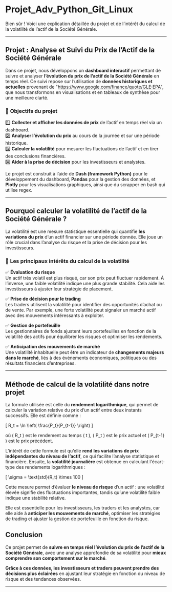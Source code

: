 # Projet_Adv_Python_Git_Linux

Bien sûr ! Voici une explication détaillée du projet et de l’intérêt du calcul de la volatilité de l’actif de la Société Générale.

---

## **Projet : Analyse et Suivi du Prix de l’Actif de la Société Générale**  

Dans ce projet, nous développons un **dashboard interactif** permettant de suivre et analyser **l’évolution du prix de l’actif de la Société Générale** en temps réel. Ce suivi repose sur l’utilisation de **données historiques et actuelles** provenant de "https://www.google.com/finance/quote/GLE:EPA", que nous transformons en visualisations et en tableaux de synthèse pour une meilleure clarté.

### 🔎 **Objectifs du projet**
1️⃣ **Collecter et afficher les données de prix** de l’actif en temps réel via un dashboard.  
2️⃣ **Analyser l’évolution du prix** au cours de la journée et sur une période historique.  
3️⃣ **Calculer la volatilité** pour mesurer les fluctuations de l’actif et en tirer des conclusions financières.  
4️⃣ **Aider à la prise de décision** pour les investisseurs et analystes.  

Le projet est construit à l’aide de **Dash (framework Python)** pour le développement du dashboard, **Pandas** pour la gestion des données, et **Plotly** pour les visualisations graphiques, ainsi que du scrapper en bash qui utilise regex.

---

## **Pourquoi calculer la volatilité de l’actif de la Société Générale ?**  

La volatilité est une mesure statistique essentielle qui quantifie **les variations du prix** d’un actif financier sur une période donnée. Elle joue un rôle crucial dans l’analyse du risque et la prise de décision pour les investisseurs.

### 📌 **Les principaux intérêts du calcul de la volatilité**  

✅ **Évaluation du risque**  
Un actif très volatil est plus risqué, car son prix peut fluctuer rapidement. À l’inverse, une faible volatilité indique une plus grande stabilité. Cela aide les investisseurs à ajuster leur stratégie de placement.

✅ **Prise de décision pour le trading**  
Les traders utilisent la volatilité pour identifier des opportunités d’achat ou de vente. Par exemple, une forte volatilité peut signaler un marché actif avec des mouvements intéressants à exploiter.

✅ **Gestion de portefeuille**  
Les gestionnaires de fonds ajustent leurs portefeuilles en fonction de la volatilité des actifs pour équilibrer les risques et optimiser les rendements.

✅ **Anticipation des mouvements de marché**  
Une volatilité inhabituelle peut être un indicateur de **changements majeurs dans le marché**, liés à des événements économiques, politiques ou des résultats financiers d’entreprises.

---

## **Méthode de calcul de la volatilité dans notre projet**  

La formule utilisée est celle du **rendement logarithmique**, qui permet de calculer la variation relative du prix d’un actif entre deux instants successifs. Elle est définie comme :

\[
R_t = \ln \left( \frac{P_t}{P_{t-1}} \right)
\]

où \( R_t \) est le rendement au temps \( t \), \( P_t \) est le prix actuel et \( P_{t-1} \) est le prix précédent.

L’intérêt de cette formule est qu’elle **rend les variations de prix indépendantes du niveau de l’actif**, ce qui facilite l’analyse statistique et financière. Ensuite, la **volatilité journalière** est obtenue en calculant l'écart-type des rendements logarithmiques :

\[
\sigma = \text{std}(R_t) \times 100
\]

Cette mesure permet d’évaluer **le niveau de risque** d’un actif : une volatilité élevée signifie des fluctuations importantes, tandis qu’une volatilité faible indique une stabilité relative.  

Elle est essentielle pour les investisseurs, les traders et les analystes, car elle aide à **anticiper les mouvements de marché**, optimiser les stratégies de trading et ajuster la gestion de portefeuille en fonction du risque.


## **Conclusion**  

Ce projet permet de **suivre en temps réel l’évolution du prix de l’actif de la Société Générale**, avec une analyse approfondie de sa volatilité pour **mieux comprendre son comportement sur le marché**.  

**Grâce à ces données, les investisseurs et traders peuvent prendre des décisions plus éclairées** en ajustant leur stratégie en fonction du niveau de risque et des tendances observées.

---
